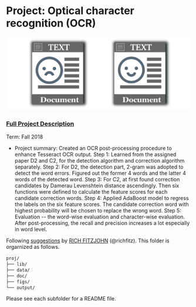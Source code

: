 # Project: Optical character recognition (OCR) 

![image](figs/intro.png)

### [Full Project Description](doc/project4_desc.md)

Term: Fall 2018

+ Project summary: Created an OCR post-processing procedure to enhance Tesseract OCR output. 
      Step 1: Learned from the assigned paper D2 and C2, for the detection algorithm and correction algorithm separately. 
      Step 2: For D2, the detection part, 2-gram was adopted to detect the word errors. Figured out the former 4 words and the latter 4 words of the detected word. 
      Step 3: For C2, at first found correction candidates by Damerau Levenshtein distance ascendingly. Then six functions were defined to calculate the feature scores for each candidate correction words. 
      Step 4: Applied AdaBoost model to regress the labels on the six feature scores. The candidate correction word with highest probability will be chosen to replace the wrong word. 
      Step 5: Evaluation -- the word-wise evaluation and character-wise evaluation. After post-processing, the recall and precision increases a lot especially in word level. 
	

Following [suggestions](http://nicercode.github.io/blog/2013-04-05-projects/) by [RICH FITZJOHN](http://nicercode.github.io/about/#Team) (@richfitz). This folder is orgarnized as follows.

```
proj/
├── lib/
├── data/
├── doc/
├── figs/
└── output/
```

Please see each subfolder for a README file.
